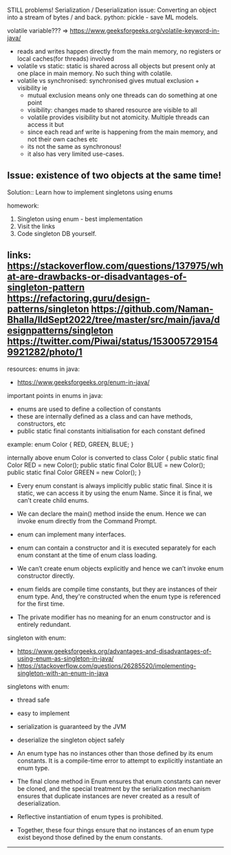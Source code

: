 STILL problems!
Serialization / Deserialization issue:
Converting an object into a stream of bytes / and back.
python: pickle - save ML models.

volatile variable??? => https://www.geeksforgeeks.org/volatile-keyword-in-java/
- reads and writes happen directly from the main memory, no registers or local caches(for threads) involved
- volatile vs static: static is shared across all objects but present only at one place in main memory. No such thing with colatile.
- volatile vs synchronised: synchronised gives mutual exclusion + visibility ie 
    - mutual exclusion means only one threads can do something at one point 
    - visibility: changes made to shared resource are visible to all
    - volatile provides visibility but not atomicity. Multiple threads can access it but
    - since each read anf write is happening from the main memory, and not their own caches etc
    - its not the same as synchronous!
    - it also has very limited use-cases.

Issue: existence of two objects at the same time!
------------------------------------------------------------------------------------------------------------
Solution:: Learn how to implement singletons using enums

homework:

1. Singleton using enum - best implementation
2. Visit the links
3. Code singleton DB yourself.

links:
https://stackoverflow.com/questions/137975/what-are-drawbacks-or-disadvantages-of-singleton-pattern
https://refactoring.guru/design-patterns/singleton
https://github.com/Naman-Bhalla/lldSept2022/tree/master/src/main/java/designpatterns/singleton
https://twitter.com/Piwai/status/1530057291549921282/photo/1
-----------------------------------------------------------------------------------------------------------
resources:
enums in java:
- https://www.geeksforgeeks.org/enum-in-java/

important points in enums in java:
- enums are used to define a collection of constants
- these are internally defined as a class and can have methods, constructors, etc
- public static final constants initialisation for each constant defined

example:
enum Color {
    RED,
    GREEN,
    BLUE;
}

internally above enum Color is converted to
class Color
{
    public static final Color RED = new Color();
    public static final Color BLUE = new Color();
    public static final Color GREEN = new Color();
}

- Every enum constant is always implicitly public static final. Since it is static, we can access it by using the enum Name. Since it is final, we can’t create child enums.
- We can declare the main() method inside the enum. Hence we can invoke enum directly from the Command Prompt.
- enum can implement many interfaces.
- enum can contain a constructor and it is executed separately for each enum constant at the time of enum class loading.
- We can’t create enum objects explicitly and hence we can’t invoke enum constructor directly.


- enum fields are compile time constants, but they are instances of their enum type. And, they're constructed when the enum type is referenced for the first time.
- The private modifier has no meaning for an enum constructor and is entirely redundant.

singleton with enum:
- https://www.geeksforgeeks.org/advantages-and-disadvantages-of-using-enum-as-singleton-in-java/
- https://stackoverflow.com/questions/26285520/implementing-singleton-with-an-enum-in-java

singletons with enum:
- thread safe
- easy to implement
- serialization is guaranteed by the JVM
- deserialize the singleton object safely


- An enum type has no instances other than those defined by its enum constants. It is a compile-time error to attempt to explicitly instantiate an enum type. 
- The final clone method in Enum ensures that enum constants can never be cloned, and the special treatment by the serialization mechanism ensures that duplicate instances are never created as a result of deserialization. 
- Reflective instantiation of enum types is prohibited. 
- Together, these four things ensure that no instances of an enum type exist beyond those defined by the enum constants.
------------------------------------------------------------------------------------------------------------